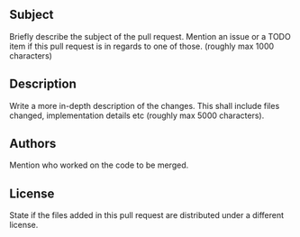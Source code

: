 ## Subject
Briefly describe the subject of the pull request. Mention an issue or a TODO item if this pull request is in regards to one of those. (roughly max 1000 characters)

## Description
Write a more in-depth description of the changes. This shall include files changed, implementation details etc (roughly max 5000 characters).

## Authors
Mention who worked on the code to be merged.

## License
State if the files added in this pull request are distributed under a different license.
